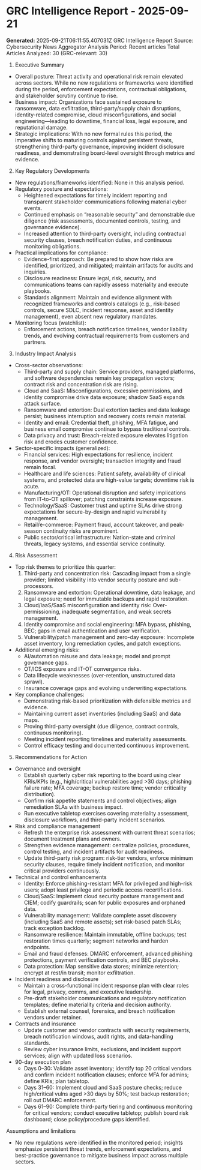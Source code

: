 # GRC Intelligence Report - 2025-09-21
**Generated:** 2025-09-21T06:11:55.407031Z
GRC Intelligence Report
Source: Cybersecurity News Aggregator
Analysis Period: Recent articles
Total Articles Analyzed: 30 (GRC-relevant: 30)

1) Executive Summary
- Overall posture: Threat activity and operational risk remain elevated across sectors. While no new regulations or frameworks were identified during the period, enforcement expectations, contractual obligations, and stakeholder scrutiny continue to rise.
- Business impact: Organizations face sustained exposure to ransomware, data exfiltration, third-party/supply chain disruptions, identity-related compromise, cloud misconfigurations, and social engineering—leading to downtime, financial loss, legal exposure, and reputational damage.
- Strategic implications: With no new formal rules this period, the imperative shifts to maturing controls against persistent threats, strengthening third-party governance, improving incident disclosure readiness, and demonstrating board-level oversight through metrics and evidence.

2) Key Regulatory Developments
- New regulations/frameworks identified: None in this analysis period.
- Regulatory posture and expectations:
  - Heightened expectations for timely incident reporting and transparent stakeholder communications following material cyber events.
  - Continued emphasis on “reasonable security” and demonstrable due diligence (risk assessments, documented controls, testing, and governance evidence).
  - Increased attention to third-party oversight, including contractual security clauses, breach notification duties, and continuous monitoring obligations.
- Practical implications for compliance:
  - Evidence-first approach: Be prepared to show how risks are identified, prioritized, and mitigated; maintain artifacts for audits and inquiries.
  - Disclosure readiness: Ensure legal, risk, security, and communications teams can rapidly assess materiality and execute playbooks.
  - Standards alignment: Maintain and evidence alignment with recognized frameworks and controls catalogs (e.g., risk-based controls, secure SDLC, incident response, asset and identity management), even absent new regulatory mandates.
- Monitoring focus (watchlist):
  - Enforcement actions, breach notification timelines, vendor liability trends, and evolving contractual requirements from customers and partners.

3) Industry Impact Analysis
- Cross-sector observations:
  - Third-party and supply chain: Service providers, managed platforms, and software dependencies remain key propagation vectors; contract risk and concentration risk are rising.
  - Cloud and SaaS: Misconfigurations, excessive permissions, and identity compromise drive data exposure; shadow SaaS expands attack surface.
  - Ransomware and extortion: Dual extortion tactics and data leakage persist; business interruption and recovery costs remain material.
  - Identity and email: Credential theft, phishing, MFA fatigue, and business email compromise continue to bypass traditional controls.
  - Data privacy and trust: Breach-related exposure elevates litigation risk and erodes customer confidence.
- Sector-specific impacts (generalized):
  - Financial services: High expectations for resilience, incident response, and vendor oversight; transaction integrity and fraud remain focal.
  - Healthcare and life sciences: Patient safety, availability of clinical systems, and protected data are high-value targets; downtime risk is acute.
  - Manufacturing/OT: Operational disruption and safety implications from IT-to-OT spillover; patching constraints increase exposure.
  - Technology/SaaS: Customer trust and uptime SLAs drive strong expectations for secure-by-design and rapid vulnerability management.
  - Retail/e-commerce: Payment fraud, account takeover, and peak-season continuity risks are prominent.
  - Public sector/critical infrastructure: Nation-state and criminal threats, legacy systems, and essential service continuity.

4) Risk Assessment
- Top risk themes to prioritize this quarter:
  1) Third-party and concentration risk: Cascading impact from a single provider; limited visibility into vendor security posture and sub-processors.
  2) Ransomware and extortion: Operational downtime, data leakage, and legal exposure; need for immutable backups and rapid restoration.
  3) Cloud/IaaS/SaaS misconfiguration and identity risk: Over-permissioning, inadequate segmentation, and weak secrets management.
  4) Identity compromise and social engineering: MFA bypass, phishing, BEC; gaps in email authentication and user verification.
  5) Vulnerability/patch management and zero-day exposure: Incomplete asset inventory, long remediation cycles, and patch exceptions.
- Additional emerging risks:
  - AI/automation misuse and data leakage; model and prompt governance gaps.
  - OT/ICS exposure and IT-OT convergence risks.
  - Data lifecycle weaknesses (over-retention, unstructured data sprawl).
  - Insurance coverage gaps and evolving underwriting expectations.
- Key compliance challenges:
  - Demonstrating risk-based prioritization with defensible metrics and evidence.
  - Maintaining current asset inventories (including SaaS) and data maps.
  - Proving third-party oversight (due diligence, contract controls, continuous monitoring).
  - Meeting incident reporting timelines and materiality assessments.
  - Control efficacy testing and documented continuous improvement.

5) Recommendations for Action
- Governance and oversight
  - Establish quarterly cyber risk reporting to the board using clear KRIs/KPIs (e.g., high/critical vulnerabilities aged >30 days; phishing failure rate; MFA coverage; backup restore time; vendor criticality distribution).
  - Confirm risk appetite statements and control objectives; align remediation SLAs with business impact.
  - Run executive tabletop exercises covering materiality assessment, disclosure workflows, and third-party incident scenarios.
- Risk and compliance management
  - Refresh the enterprise risk assessment with current threat scenarios; document treatment plans and owners.
  - Strengthen evidence management: centralize policies, procedures, control testing, and incident artifacts for audit readiness.
  - Update third-party risk program: risk-tier vendors, enforce minimum security clauses, require timely incident notification, and monitor critical providers continuously.
- Technical and control enhancements
  - Identity: Enforce phishing-resistant MFA for privileged and high-risk users; adopt least privilege and periodic access recertifications.
  - Cloud/SaaS: Implement cloud security posture management and CIEM; codify guardrails; scan for public exposures and orphaned data.
  - Vulnerability management: Validate complete asset discovery (including SaaS and remote assets); set risk-based patch SLAs; track exception backlog.
  - Ransomware resilience: Maintain immutable, offline backups; test restoration times quarterly; segment networks and harden endpoints.
  - Email and fraud defenses: DMARC enforcement, advanced phishing protections, payment verification controls, and BEC playbooks.
  - Data protection: Map sensitive data stores; minimize retention; encrypt at rest/in transit; monitor exfiltration.
- Incident readiness and disclosure
  - Maintain a cross-functional incident response plan with clear roles for legal, privacy, comms, and executive leadership.
  - Pre-draft stakeholder communications and regulatory notification templates; define materiality criteria and decision authority.
  - Establish external counsel, forensics, and breach notification vendors under retainer.
- Contracts and insurance
  - Update customer and vendor contracts with security requirements, breach notification windows, audit rights, and data-handling standards.
  - Review cyber insurance limits, exclusions, and incident support services; align with updated loss scenarios.
- 90-day execution plan
  - Days 0–30: Validate asset inventory; identify top 20 critical vendors and confirm incident notification clauses; enforce MFA for admins; define KRIs; plan tabletop.
  - Days 31–60: Implement cloud and SaaS posture checks; reduce high/critical vulns aged >30 days by 50%; test backup restoration; roll out DMARC enforcement.
  - Days 61–90: Complete third-party tiering and continuous monitoring for critical vendors; conduct executive tabletop; publish board risk dashboard; close policy/procedure gaps identified.

Assumptions and limitations
- No new regulations were identified in the monitored period; insights emphasize persistent threat trends, enforcement expectations, and best-practice governance to mitigate business impact across multiple sectors.
